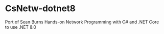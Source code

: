 # CsNetw-dotnet8
Port of Sean Burns Hands-on Network Programming with C# and .NET Core to use .NET 8.0
